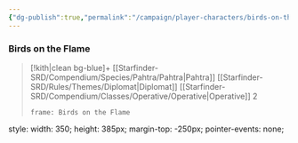 ```yaml
---
{"dg-publish":true,"permalink":"/campaign/player-characters/birds-on-the-flame/birds-on-the-flame/"}
---
```


### Birds on the Flame
>[!kith|clean bg-blue]+ [[Starfinder-SRD/Compendium/Species/Pahtra/Pahtra\|Pahtra]] [[Starfinder-SRD/Rules/Themes/Diplomat\|Diplomat]] [[Starfinder-SRD/Compendium/Classes/Operative/Operative\|Operative]] 2
> ```custom-frames
> frame: Birds on the Flame
 style: width: 350; height: 385px; margin-top: -250px; pointer-events: none;
> ```
